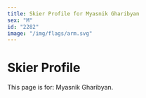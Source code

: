 ```yaml
---
title: Skier Profile for Myasnik Gharibyan
sex: "M"
id: "2282"
image: "/img/flags/arm.svg" 
---
```


# Skier Profile

This page is for: Myasnik Gharibyan.
    